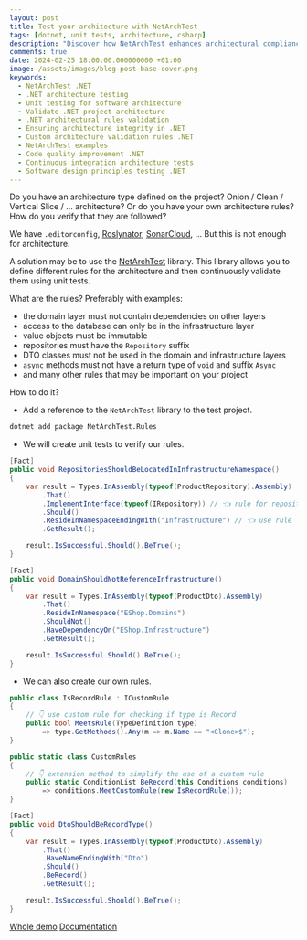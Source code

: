 ```yaml
---
layout: post
title: Test your architecture with NetArchTest
tags: [dotnet, unit tests, architecture, csharp]
description: "Discover how NetArchTest enhances architectural compliance in .NET projects. Learn to create unit tests for architecture integrity."
comments: true
date: 2024-02-25 18:00:00.000000000 +01:00 
image: /assets/images/blog-post-base-cover.png
keywords:
  - NetArchTest .NET
  - .NET architecture testing
  - Unit testing for software architecture
  - Validate .NET project architecture
  - .NET architectural rules validation
  - Ensuring architecture integrity in .NET
  - Custom architecture validation rules .NET
  - NetArchTest examples
  - Code quality improvement .NET
  - Continuous integration architecture tests
  - Software design principles testing .NET
---
```


Do you have an architecture type defined on the project? Onion / Clean / Vertical Slice / ... architecture? 
Or do you have your own architecture rules? 
How do you verify that they are followed?

We have `.editorconfig`, [Roslynator](https://github.com/dotnet/roslynator), [SonarCloud](https://www.sonarsource.com/), ... But this is not enough for architecture.

A solution may be to use the [NetArchTest](https://github.com/BenMorris/NetArchTest) library. 
This library allows you to define different rules for the architecture and then continuously validate them using unit tests.

What are the rules? Preferably with examples:

- the domain layer must not contain dependencies on other layers
- access to the database can only be in the infrastructure layer
- value objects must be immutable
- repositories must have the `Repository` suffix
- DTO classes must not be used in the domain and infrastructure layers
- `async` methods must not have a return type of `void` and suffix `Async`
- and many other rules that may be important on your project

How to do it?

- Add a reference to the `NetArchTest` library to the test project.

```bash
dotnet add package NetArchTest.Rules
```

- We will create unit tests to verify our rules.

```csharp
[Fact]
public void RepositoriesShouldBeLocatedInInfrastructureNamespace()
{
    var result = Types.InAssembly(typeof(ProductRepository).Assembly)
        .That()
        .ImplementInterface(typeof(IRepository)) // 👈 rule for repositories
        .Should()
        .ResideInNamespaceEndingWith("Infrastructure") // 👈 use rule
        .GetResult();

    result.IsSuccessful.Should().BeTrue();
}

[Fact]
public void DomainShouldNotReferenceInfrastructure()
{
    var result = Types.InAssembly(typeof(ProductDto).Assembly)
        .That()
        .ResideInNamespace("EShop.Domains")
        .ShouldNot()
        .HaveDependencyOn("EShop.Infrastructure")
        .GetResult();

    result.IsSuccessful.Should().BeTrue();
}
```

- We can also create our own rules.

```csharp
public class IsRecordRule : ICustomRule
{
    // 👇 use custom rule for checking if type is Record
    public bool MeetsRule(TypeDefinition type)
        => type.GetMethods().Any(m => m.Name == "<Clone>$");
}

public static class CustomRules
{
    // 👇 extension method to simplify the use of a custom rule
    public static ConditionList BeRecord(this Conditions conditions)
        => conditions.MeetCustomRule(new IsRecordRule());
}

[Fact]
public void DtoShouldBeRecordType()
{
    var result = Types.InAssembly(typeof(ProductDto).Assembly)
        .That()
        .HaveNameEndingWith("Dto")
        .Should()
        .BeRecord()
        .GetResult();

    result.IsSuccessful.Should().BeTrue();
}
```

[Whole demo](https://github.com/Burgyn/Sample.NetArchTest)
[Documentation](https://github.com/BenMorris/NetArchTest)